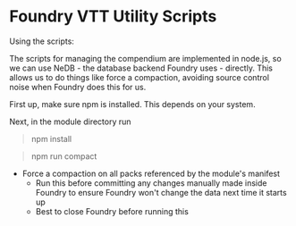#  Foundry VTT Utility Scripts

Using the scripts:

The scripts for managing the compendium are implemented in node.js, so we can use NeDB - the database backend Foundry uses - directly. This allows us to do things like force a compaction, avoiding source control noise when Foundry does this for us.

First up, make sure npm is installed. This depends on your system.

Next, in the module directory run

> npm install

> npm run compact

- Force a compaction on all packs referenced by the module's manifest
  - Run this before committing any changes manually made inside Foundry to ensure Foundry won't change the data next time it starts up
  - Best to close Foundry before running this

